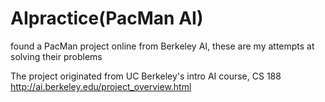 # AIpractice(PacMan AI)
found a PacMan project online from Berkeley AI, these are my attempts at solving their problems

The project originated from UC Berkeley's intro AI course, CS 188 http://ai.berkeley.edu/project_overview.html

